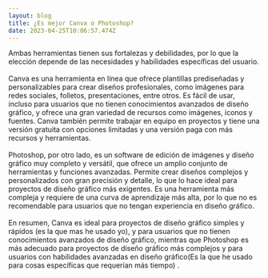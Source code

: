 ```yaml
---
layout: blog
title: ¿Es mejor Canva o Photoshop?
date: 2023-04-25T10:06:57.474Z
---
```

<!--StartFragment-->

Ambas herramientas tienen sus fortalezas y debilidades, por lo que la elección depende de las necesidades y habilidades específicas del usuario.\
\
Canva es una herramienta en línea que ofrece plantillas prediseñadas y personalizables para crear diseños profesionales, como imágenes para redes sociales, folletos, presentaciones, entre otros. Es fácil de usar, incluso para usuarios que no tienen conocimientos avanzados de diseño gráfico, y ofrece una gran variedad de recursos como imágenes, iconos y fuentes. Canva también permite trabajar en equipo en proyectos y tiene una versión gratuita con opciones limitadas y una versión paga con más recursos y herramientas.\
\
Photoshop, por otro lado, es un software de edición de imágenes y diseño gráfico muy completo y versátil, que ofrece un amplio conjunto de herramientas y funciones avanzadas. Permite crear diseños complejos y personalizados con gran precisión y detalle, lo que lo hace ideal para proyectos de diseño gráfico más exigentes. Es una herramienta más compleja y requiere de una curva de aprendizaje más alta, por lo que no es recomendable para usuarios que no tengan experiencia en diseño gráfico.\
\
En resumen, Canva es ideal para proyectos de diseño gráfico simples y rápidos (es la que mas he usado yo), y para usuarios que no tienen conocimientos avanzados de diseño gráfico, mientras que Photoshop es más adecuado para proyectos de diseño gráfico más complejos y para usuarios con habilidades avanzadas en diseño gráfico(Es la que he usado para cosas específicas que requerían más tiempo) .

<!--EndFragment-->